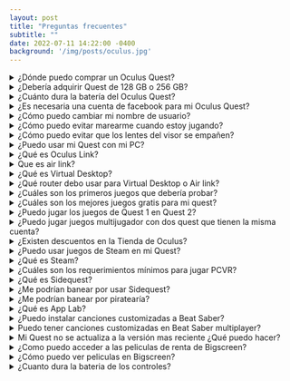 ```yaml
---
layout: post
title: "Preguntas frecuentes"
subtitle: ""
date: 2022-07-11 14:22:00 -0400
background: '/img/posts/oculus.jpg'
---
```


<details>
  <summary>¿Dónde puedo comprar un Oculus Quest?</summary>

La manera más rápida y confiable para realizar tu compra es por medio de Amazon.
[Oculus Quest 2 64 GB](https://amzn.to/3treGey)
[Oculus Quest 2 256 GB](https://amzn.to/3jiM56o)
</details>

<details>
  <summary>¿Debería adquirir Quest de 128 GB o 256 GB?</summary>

Si planeas almacenar películas, más de 30 juegos, etc., es mejor que obtengas el de 256gb y hay que tener en cuenta que el sistema operativo toma alrededor de 10GB. En promedio los juegos pesan 1.5gb y hasta ahora el más pesado es de 40gb.
</details>

<details>
  <summary>¿Cuánto dura la batería del Oculus Quest?</summary>

Quest 1 dura entre 2.5 y 3 horas aproximadamente, a partir de una carga completa.
Quest 2 dura entre 2 y 2.5 horas aproximadamente, a partir de una carga completa.
Sin embargo depende también del juego y de la carga de procesamiento del mismo.
</details>

<details>
  <summary>¿Es necesaria una cuenta de facebook para mi Oculus Quest?</summary>

Si, al momento de la configuración de el Quest se te pedirá ingresar con una cuenta de facebook o también tienes la opción de fusionar tus cuentas de oculus y de facebook para mantener tu cuenta actual.
</details>

<details>
  <summary>¿Cómo puedo cambiar mi nombre de usuario?</summary>

Ve al sitio <http://secure.oculus.com/>  e inicia seion para ingresar a tu cuenta
Selecciona Perfil
En el apartado de nombre de usuario encuentras la opción para editarlo
Confirma tu contraseña
Recuerda que este proceso solo se puede hacer 1 vez cada 6 meses
</details>

<details>
  <summary>¿Cómo puedo evitar marearme cuando estoy jugando?</summary>

Comienza con las aplicaciones que sean de intensidad baja, y en cortos periodos de tiempo, para que tu cuerpo se acostumbre a esta nueva experiencia.
</details>

<details>
  <summary>¿Cómo puedo evitar que los lentes del visor se empañen?</summary>

Puedes optar por jugar frente a un A/C o un ventilador.
Otra opción es usar el espaciador de lentes que viene incluido en la caja del Quest.
Evita jugar después de haberte ejercitado, si tu cabeza está caliente se empañaran los lentes.
</details>

<details>
  <summary>¿Puedo usar mi Quest con mi PC?</summary>

Si, es posible utilizar las capacidades de tu PC gamer directamente en tu quest para poder disfrutar de algunos títulos que solo se encuentran disponibles en tiendas de aplicaciones de PC, como lo es Steam.
</details>

<details>
  <summary>¿Qué es Oculus Link?</summary>

Es el nombre que se le da a la conexión de tu Quest con tu PC para poder disfrutar de todos los títulos que se encuentran disponibles en PCVR, y de la misma manera esta conexión requiere de un cable usb 3.1 para poder hacer dicha conexión y una PC con las características mencionadas más abajo.
</details>

<details>
  <summary>Que es air link?</summary>

Es la herramienta de oculus que nos va a permitir conectar nuestro quest a nuestra PC mediante wifi, este ya viene incluido en el software de oculus de PC y solo necesitas activar esta función en el Quest  y la PC para utilizarlo, ten en cuenta que necesitas un router de 5ghz o un wifi 6 para tener una buena experiencia, así como que tu computadora sea capaz de correr los juegos VR
</details>

<details>
  <summary>¿Qué es Virtual Desktop?</summary>

Es una aplicación que nos permite jugar la mayoría de los títulos de PCVR que tengamos en nuestro Quest totalmente inalámbrico sin la necesidad de ningún cable y con una experiencia de inmersión increíble.
Para usar Virtual Desktop necesito estar conectado a Internet?
No, para utilizar virtual desktop solo necesitas de un buen router con una red de 5Ghz para poder tener una conexión óptima con tu pc así como el cliente de Windows instalado y también el cliente de oculus en tu computadora, sin embargo si los juegos son en linea si necesitas una conexión a internet.
</details>

<details>
  <summary>¿Qué router debo usar para Virtual Desktop o Air link?</summary>

Ten en cuenta que tu velocidad a Internet es irrelevante para el desempeño de tu experiencia con Virtual Desktop. Dicho esto, puedes usar Virtual Desktop con cualquier router AC o AX moderno que cuente con red de 5Ghz, pero tu experiencia variará según la configuración de la red, la distancia y tu router. Tenemos algunos routers recomendados en la seccion de accesorios.
</details>

<details>
  <summary>¿Cuáles son los primeros juegos que debería probar?</summary>

Algunas de las experiencias gratis para poder irte acostumbrando a tu nuevo dispositivo para después pasar a algunas aplicaciones con más intensidad y puedas acostumbrarte a esta nueva experiencia.
</details>

<details>
  <summary>¿Cuáles son los mejores juegos gratis para mi quest?</summary>

Puedes encontrar títulos como Echo VR, Pokerstars, Elixir con hand tracking, rec room que son gratis en la tienda, llegan a ser una muy buena experiencia, de la misma manera podemos encontrar muchos juegos gratis en sidequest que te brindan una gran experiencia. En nuestro grupo de facebook tenemos un post con una lista de juegos gratis que puedes descargar para comenzar <https://web.facebook.com/groups/oculusquestlatam/permalink/465101314791636/>
</details>

<details>
  <summary>¿Puedo jugar los juegos de Quest 1 en Quest 2?</summary>

Si, todos los juegos de Quest 1 son compatibles con Quest 2 y los juegos están vinculados a tu cuenta, no a tu dispositivo. Algunos juegos recibirán actualizaciones para mejorar los gráficos y aprovechar la potencia de procesamiento mejorada de Quest 2, solo ten en cuenta que algunos de los progresos de los juegos si son almacenados en el dispositivo.
</details>

<details>
  <summary>¿Puedo jugar juegos multijugador con dos quest que tienen la misma cuenta?</summary>

Existen algunos juegos que permiten esto, para la información por cada juego que permite esto puedes visitar el siguiente archivo: <https://docs.google.com/spreadsheets/d/1yTD4J2D4DUY1qhkAeTbF5wb_Ct-bhWKPOry3QBbgqtQ/edit>
</details>

<details>
  <summary>¿Existen descuentos en la Tienda de Oculus?</summary>

Existen algunos descuentos del día, así como algunas aplicaciones en combo que son puestas en descuento, estos paquetes de juegos duran algunos días en descuento mientras que existen descuentos diarios durante algunas temporadas, sin embargo estos descuentos solo están disponibles en un corto periodo de tiempo.
</details>

<details>
  <summary>¿Puedo usar juegos de Steam en mi Quest?</summary>

Si,esto es posible mediante Link o Virtual Desktop directamente de tu PC gamer.
Como puedo saber que aplicaciones son crossplay?
Puedes consultar el siguiente documento sonde encontraras el listado de aplicaciones crossplay <https://docs.google.com/spreadsheets/d/1yTD4J2D4DUY1qhkAeTbF5wb_Ct-bhWKPOry3QBbgqtQ/edit?usp=sharing>
</details>

<details>
  <summary>¿Qué es Steam?</summary>

Una tienda de juegos que se encuentra únicamente disponible en PC en la que se pueden encontrar juegos para RV que hace uso de los componentes de tu PC para procesar el juego.
</details>

<details>
  <summary>¿Cuáles son los requerimientos mínimos para jugar PCVR?</summary>

Puedes consultar los requerimientos  en la siguiente pagina <https://support.oculus.com/248749509016567/>
</details>

<details>
  <summary>¿Qué es Sidequest?</summary>

Una tienda creada por desarrolladores para poder dar a conocer sus aplicaciones, en dicha tienda podemos cargar juegos a nuestro quest, así como podemos cambiar algunas configuraciones del mismo así como hacer streaming de nuestro quest a la PC, te dejamos un tutorial sobre como instalar sidequest <https://youtu.be/MfzCY-RwX58> .
</details>

<details>
  <summary>¿Me podrían banear por usar Sidequest?</summary>

No, ya que esto no implica ninguna violacion a las políticas de uso de Oculus.  
</details>

<details>
  <summary>¿Me podrían banear por piratearía?</summary>

Si, esto va en contra de las politicas de uso de Oculus
</details>

<details>
  <summary>¿Qué es App Lab?</summary>

Es una tienda secundaria de Oculus en la cual podras encontrar aplicaciones que prueba o que no han sido aprovadas en la tienda principal, alguna gratis y algunas de paga, la lista de las aplicaciones de app lab las puedes encontrar en los siguientes links: <https://sidequestvr.com/apps/applab/0/rating>, <https://applabdb.com>, <https://vrdb.app/quest/lab>
</details>

<details>
  <summary>¿Puedo instalar canciones customizadas a Beat Saber?</summary>

Si, esto es posible gracias a BMBF te dejamos un tutorial de este proceso <https://youtu.be/ZRIm8z2fZMI> .
Me podrian banear por instalar canciones customizadas a Beat Saber?
Pudiera darse el caso, sin embargo hasta el día de hoy no se ha reportado ningún caso sobre baneo por canciones customizadas en Beat Saber.
</details>

<details>
  <summary>Puedo tener canciones customizadas en Beat Saber multiplayer?</summary>

Puedes instalar un mod para poder jugar multijugador con BMBF, sin embargo solo te puede unir a salas con un codigo y/o crear tus propias salas y no te puedes unir a una partida rapida, para instalar este mod es necesario unirse al discord de Beat Together para poder descargar los archivos e instalarlos <https://discord.com/invite/gezGrFG4tz>
</details>

<details>
  <summary>Mi Quest no se actualiza a la versión mas reciente ¿Qué puedo hacer?</summary>

Las actualizaciones se liberan en oleadas y puede que tarde un poco en llegar, puedes instalar la actualizacion manual sin embargo es recomendable esperar a que llegue automaticamente
</details>

<details>
  <summary>¿Como puedo acceder a las peliculas de renta de Bigscreen?</summary>

Para poder rentar una pelicula necesitas hacer uso de una VPN, para que puedas acceder a este contenido
</details>

<details>
  <summary>¿Cómo puedo ver peliculas en Bigscreen?</summary>

Puedes pasar las peliculas a tu quest, sin embargo si tienes los archivos en una computadora existe un metodo para hacer streaming de estas peliculas a tu quest con un servidor PLEX te dejamos un tutorial para hacerlo: <https://youtu.be/9efsLo30ufo>
</details>

<details>
  <summary>¿Cuanto dura la bateria de los controles?</summary>

En el Quest  duran al rededor de una semana y en el Quest 2 aproximadamente unas 3 semanas a un mes
Puedo cambiar los ambientes que vienen por default en el quest?
En sidequest puedes encontrar distintos ambientes que puedes instalar muy facilmente y elegir de distintas opciones que se encuentran disponibles
</details>
